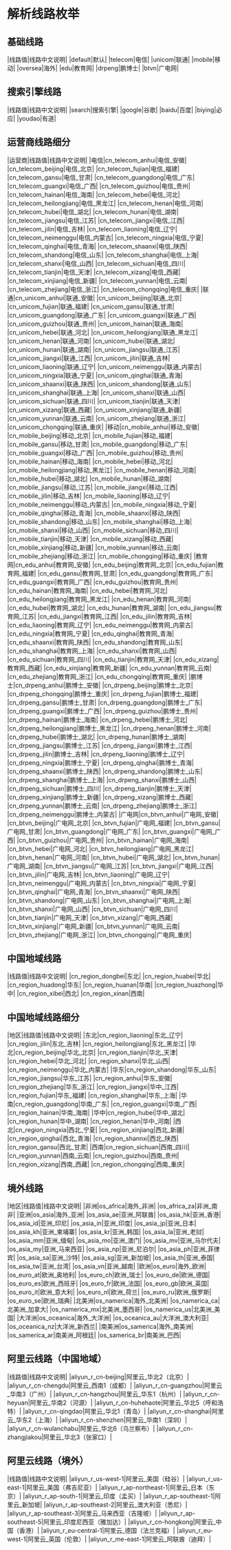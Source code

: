 # 解析线路枚举

## 基础线路

|线路值|线路中文说明|
|default|默认|
|telecom|电信|
|unicom|联通|
|mobile|移动|
|oversea|海外|
|edu|教育网|
|drpeng|鹏博士|
|btvn|广电网|

## 搜索引擎线路

|线路值|线路中文说明|
|search|搜索引擎|
|google|谷歌|
|baidu|百度|
|biying|必应|
|youdao|有道|

## 运营商线路细分

|运营商|线路值|线路中文说明|
|电信|cn\_telecom\_anhui|电信\_安徽|
|cn\_telecom\_beijing|电信\_北京|
|cn\_telecom\_fujian|电信\_福建|
|cn\_telecom\_gansu|电信\_甘肃|
|cn\_telecom\_guangdong|电信\_广东|
|cn\_telecom\_guangxi|电信\_广西|
|cn\_telecom\_guizhou|电信\_贵州|
|cn\_telecom\_hainan|电信\_海南|
|cn\_telecom\_hebei|电信\_河北|
|cn\_telecom\_heilongjiang|电信\_黑龙江|
|cn\_telecom\_henan|电信\_河南|
|cn\_telecom\_hubei|电信\_湖北|
|cn\_telecom\_hunan|电信\_湖南|
|cn\_telecom\_jiangsu|电信\_江苏|
|cn\_telecom\_jiangxi|电信\_江西|
|cn\_telecom\_jilin|电信\_吉林|
|cn\_telecom\_liaoning|电信\_辽宁|
|cn\_telecom\_neimenggu|电信\_内蒙古|
|cn\_telecom\_ningxia|电信\_宁夏|
|cn\_telecom\_qinghai|电信\_青海|
|cn\_telecom\_shaanxi|电信\_陕西|
|cn\_telecom\_shandong|电信\_山东|
|cn\_telecom\_shanghai|电信\_上海|
|cn\_telecom\_shanxi|电信\_山西|
|cn\_telecom\_sichuan|电信\_四川|
|cn\_telecom\_tianjin|电信\_天津|
|cn\_telecom\_xizang|电信\_西藏|
|cn\_telecom\_xinjiang|电信\_新疆|
|cn\_telecom\_yunnan|电信\_云南|
|cn\_telecom\_zhejiang|电信\_浙江|
|cn\_telecom\_chongqing|电信\_重庆|
|联通|cn\_unicom\_anhui|联通\_安徽|
|cn\_unicom\_beijing|联通\_北京|
|cn\_unicom\_fujian|联通\_福建|
|cn\_unicom\_gansu|联通\_甘肃|
|cn\_unicom\_guangdong|联通\_广东|
|cn\_unicom\_guangxi|联通\_广西|
|cn\_unicom\_guizhou|联通\_贵州|
|cn\_unicom\_hainan|联通\_海南|
|cn\_unicom\_hebei|联通\_河北|
|cn\_unicom\_heilongjiang|联通\_黑龙江|
|cn\_unicom\_henan|联通\_河南|
|cn\_unicom\_hubei|联通\_湖北|
|cn\_unicom\_hunan|联通\_湖南|
|cn\_unicom\_jiangsu|联通\_江苏|
|cn\_unicom\_jiangxi|联通\_江西|
|cn\_unicom\_jilin|联通\_吉林|
|cn\_unicom\_liaoning|联通\_辽宁|
|cn\_unicom\_neimenggu|联通\_内蒙古|
|cn\_unicom\_ningxia|联通\_宁夏|
|cn\_unicom\_qinghai|联通\_青海|
|cn\_unicom\_shaanxi|联通\_陕西|
|cn\_unicom\_shandong|联通\_山东|
|cn\_unicom\_shanghai|联通\_上海|
|cn\_unicom\_shanxi|联通\_山西|
|cn\_unicom\_sichuan|联通\_四川|
|cn\_unicom\_tianjin|联通\_天津|
|cn\_unicom\_xizang|联通\_西藏|
|cn\_unicom\_xinjiang|联通\_新疆|
|cn\_unicom\_yunnan|联通\_云南|
|cn\_unicom\_zhejiang|联通\_浙江|
|cn\_unicom\_chongqing|联通\_重庆|
|移动|cn\_mobile\_anhui|移动\_安徽|
|cn\_mobile\_beijing|移动\_北京|
|cn\_mobile\_fujian|移动\_福建|
|cn\_mobile\_gansu|移动\_甘肃|
|cn\_mobile\_guangdong|移动\_广东|
|cn\_mobile\_guangxi|移动\_广西|
|cn\_mobile\_guizhou|移动\_贵州|
|cn\_mobile\_hainan|移动\_海南|
|cn\_mobile\_hebei|移动\_河北|
|cn\_mobile\_heilongjiang|移动\_黑龙江|
|cn\_mobile\_henan|移动\_河南|
|cn\_mobile\_hubei|移动\_湖北|
|cn\_mobile\_hunan|移动\_湖南|
|cn\_mobile\_jiangsu|移动\_江苏|
|cn\_mobile\_jiangxi|移动\_江西|
|cn\_mobile\_jilin|移动\_吉林|
|cn\_mobile\_liaoning|移动\_辽宁|
|cn\_mobile\_neimenggu|移动\_内蒙古|
|cn\_mobile\_ningxia|移动\_宁夏|
|cn\_mobile\_qinghai|移动\_青海|
|cn\_mobile\_shaanxi|移动\_陕西|
|cn\_mobile\_shandong|移动\_山东|
|cn\_mobile\_shanghai|移动\_上海|
|cn\_mobile\_shanxi|移动\_山西|
|cn\_mobile\_sichuan|移动\_四川|
|cn\_mobile\_tianjin|移动\_天津|
|cn\_mobile\_xizang|移动\_西藏|
|cn\_mobile\_xinjiang|移动\_新疆|
|cn\_mobile\_yunnan|移动\_云南|
|cn\_mobile\_zhejiang|移动\_浙江|
|cn\_mobile\_chongqing|移动\_重庆|
|教育网|cn\_edu\_anhui|教育网\_安徽|
|cn\_edu\_beijing|教育网\_北京|
|cn\_edu\_fujian|教育网\_福建|
|cn\_edu\_gansu|教育网\_甘肃|
|cn\_edu\_guangdong|教育网\_广东|
|cn\_edu\_guangxi|教育网\_广西|
|cn\_edu\_guizhou|教育网\_贵州|
|cn\_edu\_hainan|教育网\_海南|
|cn\_edu\_hebei|教育网\_河北|
|cn\_edu\_heilongjiang|教育网\_黑龙江|
|cn\_edu\_henan|教育网\_河南|
|cn\_edu\_hubei|教育网\_湖北|
|cn\_edu\_hunan|教育网\_湖南|
|cn\_edu\_jiangsu|教育网\_江苏|
|cn\_edu\_jiangxi|教育网\_江西|
|cn\_edu\_jilin|教育网\_吉林|
|cn\_edu\_liaoning|教育网\_辽宁|
|cn\_edu\_neimenggu|教育网\_内蒙古|
|cn\_edu\_ningxia|教育网\_宁夏|
|cn\_edu\_qinghai|教育网\_青海|
|cn\_edu\_shaanxi|教育网\_陕西|
|cn\_edu\_shandong|教育网\_山东|
|cn\_edu\_shanghai|教育网\_上海|
|cn\_edu\_shanxi|教育网\_山西|
|cn\_edu\_sichuan|教育网\_四川|
|cn\_edu\_tianjin|教育网\_天津|
|cn\_edu\_xizang|教育网\_西藏|
|cn\_edu\_xinjiang|教育网\_新疆|
|cn\_edu\_yunnan|教育网\_云南|
|cn\_edu\_zhejiang|教育网\_浙江|
|cn\_edu\_chongqing|教育网\_重庆|
|鹏博士|cn\_drpeng\_anhui|鹏博士\_安徽|
|cn\_drpeng\_beijing|鹏博士\_北京|
|cn\_drpeng\_chongqing|鹏博士\_重庆|
|cn\_drpeng\_fujian|鹏博士\_福建|
|cn\_drpeng\_gansu|鹏博士\_甘肃|
|cn\_drpeng\_guangdong|鹏博士\_广东|
|cn\_drpeng\_guangxi|鹏博士\_广西|
|cn\_drpeng\_guizhou|鹏博士\_贵州|
|cn\_drpeng\_hainan|鹏博士\_海南|
|cn\_drpeng\_hebei|鹏博士\_河北|
|cn\_drpeng\_heilongjiang|鹏博士\_黑龙江|
|cn\_drpeng\_henan|鹏博士\_河南|
|cn\_drpeng\_hubei|鹏博士\_湖北|
|cn\_drpeng\_hunan|鹏博士\_湖南|
|cn\_drpeng\_jiangsu|鹏博士\_江苏|
|cn\_drpeng\_jiangxi|鹏博士\_江西|
|cn\_drpeng\_jilin|鹏博士\_吉林|
|cn\_drpeng\_liaoning|鹏博士\_辽宁|
|cn\_drpeng\_ningxia|鹏博士\_宁夏|
|cn\_drpeng\_qinghai|鹏博士\_青海|
|cn\_drpeng\_shaanxi|鹏博士\_陕西|
|cn\_drpeng\_shandong|鹏博士\_山东|
|cn\_drpeng\_shanghai|鹏博士\_上海|
|cn\_drpeng\_shanxi|鹏博士\_山西|
|cn\_drpeng\_sichuan|鹏博士\_四川|
|cn\_drpeng\_tianjin|鹏博士\_天津|
|cn\_drpeng\_xinjiang|鹏博士\_新疆|
|cn\_drpeng\_xizang|鹏博士\_西藏|
|cn\_drpeng\_yunnan|鹏博士\_云南|
|cn\_drpeng\_zhejiang|鹏博士\_浙江|
|cn\_drpeng\_neimenggu|鹏博士\_内蒙古|
|广电网|cn\_btvn\_anhui|广电网\_安徽|
|cn\_btvn\_beijing|广电网\_北京|
|cn\_btvn\_fujian|广电网\_福建|
|cn\_btvn\_gansu|广电网\_甘肃|
|cn\_btvn\_guangdong|广电网\_广东|
|cn\_btvn\_guangxi|广电网\_广西|
|cn\_btvn\_guizhou|广电网\_贵州|
|cn\_btvn\_hainan|广电网\_海南|
|cn\_btvn\_hebei|广电网\_河北|
|cn\_btvn\_heilongjiang|广电网\_黑龙江|
|cn\_btvn\_henan|广电网\_河南|
|cn\_btvn\_hubei|广电网\_湖北|
|cn\_btvn\_hunan|广电网\_湖南|
|cn\_btvn\_jiangsu|广电网\_江苏|
|cn\_btvn\_jiangxi|广电网\_江西|
|cn\_btvn\_jilin|广电网\_吉林|
|cn\_btvn\_liaoning|广电网\_辽宁|
|cn\_btvn\_neimenggu|广电网\_内蒙古|
|cn\_btvn\_ningxia|广电网\_宁夏|
|cn\_btvn\_qinghai|广电网\_青海|
|cn\_btvn\_shaanxi|广电网\_陕西|
|cn\_btvn\_shandong|广电网\_山东|
|cn\_btvn\_shanghai|广电网\_上海|
|cn\_btvn\_shanxi|广电网\_山西|
|cn\_btvn\_sichuan|广电网\_四川|
|cn\_btvn\_tianjin|广电网\_天津|
|cn\_btvn\_xizang|广电网\_西藏|
|cn\_btvn\_xinjiang|广电网\_新疆|
|cn\_btvn\_yunnan|广电网\_云南|
|cn\_btvn\_zhejiang|广电网\_浙江|
|cn\_btvn\_chongqing|广电网\_重庆|

## 中国地域线路

|线路值|线路中文说明|
|cn\_region\_dongbei|东北|
|cn\_region\_huabei|华北|
|cn\_region\_huadong|华东|
|cn\_region\_huanan|华南|
|cn\_region\_huazhong|华中|
|cn\_region\_xibei|西北|
|cn\_region\_xinan|西南|

## 中国地域线路细分

|地区|线路值|线路中文说明|
|东北|cn\_region\_liaoning|东北\_辽宁|
|cn\_region\_jilin|东北\_吉林|
|cn\_region\_heilongjiang|东北\_黑龙江|
|华北|cn\_region\_beijing|华北\_北京|
|cn\_region\_tianjin|华北\_天津|
|cn\_region\_hebei|华北\_河北|
|cn\_region\_shanxi|华北\_山西|
|cn\_region\_neimenggu|华北\_内蒙古|
|华东|cn\_region\_shandong|华东\_山东|
|cn\_region\_jiangsu|华东\_江苏|
|cn\_region\_anhui|华东\_安徽|
|cn\_region\_zhejiang|华东\_浙江|
|cn\_region\_jiangxi|华中\_江西|
|cn\_region\_fujian|华东\_福建|
|cn\_region\_shanghai|华东\_上海|
|华南|cn\_region\_guangdong|华南\_广东|
|cn\_region\_guangxi|华南\_广西|
|cn\_region\_hainan|华南\_海南|
|华中|cn\_region\_hubei|华中\_湖北|
|cn\_region\_hunan|华中\_湖南|
|cn\_region\_henan|华中\_河南|
|西北|cn\_region\_ningxia|西北\_宁夏|
|cn\_region\_xinjiang|西北\_新疆|
|cn\_region\_qinghai|西北\_青海|
|cn\_region\_shannxi|西北\_陕西|
|cn\_region\_gansu|西北\_甘肃|
|西南|cn\_region\_sichuan|西南\_四川|
|cn\_region\_yunnan|西南\_云南|
|cn\_region\_guizhou|西南\_贵州|
|cn\_region\_xizang|西南\_西藏|
|cn\_region\_chongqing|西南\_重庆|

## 境外线路

|地区|线路值|线路中文说明|
|非洲|os\_africa|海外\_非洲|
|os\_africa\_za|非洲\_南非|
|亚洲|os\_asia|海外\_亚洲|
|os\_asia\_ae|亚洲\_阿联酋|
|os\_asia\_hk|亚洲\_香港|
|os\_asia\_id|亚洲\_印尼|
|os\_asia\_in|亚洲\_印度|
|os\_asia\_jp|亚洲\_日本|
|os\_asia\_kh|亚洲\_柬埔寨|
|os\_asia\_kr|亚洲\_韩国|
|os\_asia\_la|亚洲\_老挝|
|os\_asia\_mm|亚洲\_缅甸|
|os\_asia\_mo|亚洲\_澳门|
|os\_asia\_mv|亚洲\_马尔代夫|
|os\_asia\_my|亚洲\_马来西亚|
|os\_asia\_np|亚洲\_尼泊尔|
|os\_asia\_ph|亚洲\_菲律宾|
|os\_asia\_sa|亚洲\_沙特|
|os\_asia\_sg|亚洲\_新加坡|
|os\_asia\_th|亚洲\_泰国|
|os\_asia\_tw|亚洲\_台湾|
|os\_asia\_vn|亚洲\_越南|
|欧洲|os\_euro|海外\_欧洲|
|os\_euro\_at|欧洲\_奥地利|
|os\_euro\_ch|欧洲\_瑞士|
|os\_euro\_de|欧洲\_德国|
|os\_euro\_es|欧洲\_西班牙|
|os\_euro\_fr|欧洲\_法国|
|os\_euro\_gb|欧洲\_英国|
|os\_euro\_it|欧洲\_意大利|
|os\_euro\_nl|欧洲\_荷兰|
|os\_euro\_ru|欧洲\_俄罗斯|
|os\_euro\_se|欧洲\_瑞典|
|北美洲|os\_namerica|海外\_北美洲|
|os\_namerica\_ca|北美洲\_加拿大|
|os\_namerica\_mx|北美洲\_墨西哥|
|os\_namerica\_us|北美洲\_美国|
|大洋洲|os\_oceanica|海外\_大洋洲|
|os\_oceanica\_au|大洋洲\_澳大利亚|
|os\_oceanica\_nz|大洋洲\_新西兰|
|南美洲|os\_samerica|海外\_南美洲|
|os\_samerica\_ar|南美洲\_阿根廷|
|os\_samerica\_br|南美洲\_巴西|

## 阿里云线路（中国地域）

|线路值|线路中文说明|
|aliyun\_r\_cn-beijing|阿里云\_华北2（北京）|
|aliyun\_r\_cn-chengdu|阿里云\_西南1（成都）|
|aliyun\_r\_cn-guangzhou|阿里云\_华南3（广州）|
|aliyun\_r\_cn-hangzhou|阿里云\_华东1（杭州）|
|aliyun\_r\_cn-heyuan|阿里云\_华南2（河源）|
|aliyun\_r\_cn-huhehaote|阿里云\_华北5（呼和浩特）|
|aliyun\_r\_cn-qingdao|阿里云\_华北1（青岛）|
|aliyun\_r\_cn-shanghai|阿里云\_华东2（上海）|
|aliyun\_r\_cn-shenzhen|阿里云\_华南1（深圳）|
|aliyun\_r\_cn-wulanchabu|阿里云\_华北6（乌兰察布）|
|aliyun\_r\_cn-zhangjiakou|阿里云\_华北3（张家口）|

## 阿里云线路（境外）

|线路值|线路中文说明|
|aliyun\_r\_us-west-1|阿里云\_美国（硅谷）|
|aliyun\_r\_us-east-1|阿里云\_美国（弗吉尼亚）|
|aliyun\_r\_ap-northeast-1|阿里云\_日本（东京）|
|aliyun\_r\_ap-south-1|阿里云\_印度（孟买）|
|aliyun\_r\_ap-southeast-1|阿里云\_新加坡|
|aliyun\_r\_ap-southeast-2|阿里云\_澳大利亚（悉尼）|
|aliyun\_r\_ap-southeast-3|阿里云\_马来西亚（吉隆坡）|
|aliyun\_r\_ap-southeast-5|阿里云\_印度尼西亚（雅加达）|
|aliyun\_r\_cn-hongkong|阿里云\_中国（香港）|
|aliyun\_r\_eu-central-1|阿里云\_德国（法兰克福）|
|aliyun\_r\_eu-west-1|阿里云\_英国（伦敦）|
|aliyun\_r\_me-east-1|阿里云\_阿联酋（迪拜）|

